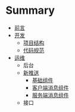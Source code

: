 # Summary

* [前言](README.md)
* [开发](code.md)
   * [项目结构](code_structure.md)
   * [代码规范](code_rules.md)
* [运维](interface.md)
   * 后台
   * [新推送](newpush.md)
       * [基础组件](newpush-base.md)
       * [客户端消息组件](push-center-access.md)
       * [服务端消息组件](push-api-server.md)
   * 接口

